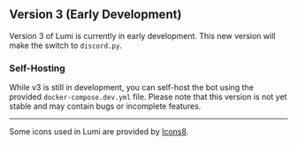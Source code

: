 ## Version 3 (Early Development)

Version 3 of Lumi is currently in early development. This new version will make the switch to `discord.py`.

### Self-Hosting

While v3 is still in development, you can self-host the bot using the provided `docker-compose.dev.yml` file. Please note that this version is not yet stable and may contain bugs or incomplete features.


---

Some icons used in Lumi are provided by [Icons8](https://icons8.com/).
